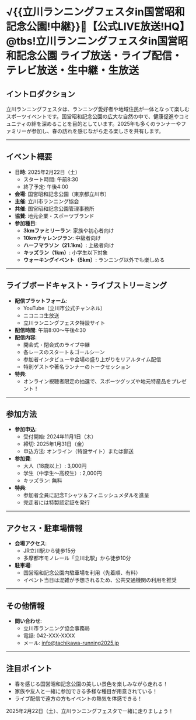 # √{{立川ランニングフェスタin国営昭和記念公園!中継}}🏃‍【公式LIVE放送!HQ】@tbs!立川ランニングフェスタin国営昭和記念公園 ライブ放送・ライブ配信・テレビ放送・生中継・生放送

## イントロダクション
立川ランニングフェスタは、ランニング愛好者や地域住民が一体となって楽しむスポーツイベントです。国営昭和記念公園の広大な自然の中で、健康促進やコミュニティの絆を深めることを目的としています。2025年も多くのランナーやファミリーが参加し、春の訪れを感じながら走る楽しさを共有します。

---

## イベント概要
- **日時**: 2025年2月22日（土）
  - スタート時間: 午前8:30
  - 終了予定: 午後4:00
- **会場**: 国営昭和記念公園（東京都立川市）
- **主催**: 立川市ランニング協会
- **共催**: 国営昭和記念公園管理事務所
- **協賛**: 地元企業・スポーツブランド
- **参加種目**:
  - **3kmファミリーラン**: 家族や初心者向け
  - **10kmチャレンジラン**: 中級者向け
  - **ハーフマラソン（21.1km）**: 上級者向け
  - **キッズラン（1km）**: 小学生以下対象
  - **ウォーキングイベント（5km）**: ランニング以外でも楽しめる

---

## ライブボードキャスト・ライブストリーミング
- **配信プラットフォーム**:
  - YouTube（立川市公式チャンネル）
  - ニコニコ生放送
  - 立川ランニングフェスタ特設サイト
- **配信時間**: 午前8:00～午後4:30
- **配信内容**:
  - 開会式・閉会式のライブ中継
  - 各レースのスタート＆ゴールシーン
  - 参加者インタビューや会場の盛り上がりをリアルタイム配信
  - 特別ゲストや著名ランナーのトークセッション
- **特典**:
  - オンライン視聴者限定の抽選で、スポーツグッズや地元特産品をプレゼント！

---

## 参加方法
- **参加申込**:
  - 受付開始: 2024年11月1日（木）
  - 締切: 2025年1月31日（金）
  - 申込方法: オンライン（特設サイト）または郵送
- **参加費**:
  - 大人（18歳以上）: 3,000円
  - 学生（中学生～高校生）: 2,000円
  - キッズラン: 無料
- **特典**:
  - 参加者全員に記念Tシャツ＆フィニッシュメダルを進呈
  - 完走者には特製認定証を発行

---

## アクセス・駐車場情報
- **会場アクセス**:
  - JR立川駅から徒歩15分
  - 多摩都市モノレール「立川北駅」から徒歩10分
- **駐車場**:
  - 国営昭和記念公園内駐車場を利用（先着順、有料）
  - イベント当日は混雑が予想されるため、公共交通機関の利用を推奨

---

## その他情報
- **問い合わせ**:
  - 立川市ランニング協会事務局
  - 電話: 042-XXX-XXXX
  - メール: info@tachikawa-running2025.jp


---

## 注目ポイント
- 春を感じる国営昭和記念公園の美しい景色を楽しみながら走れる！
- 家族や友人と一緒に参加できる多様な種目が用意されている！
- ライブ配信で遠方の方もイベントの熱気を体感できる！

2025年2月22日（土）、立川ランニングフェスタで一緒に走りましょう！